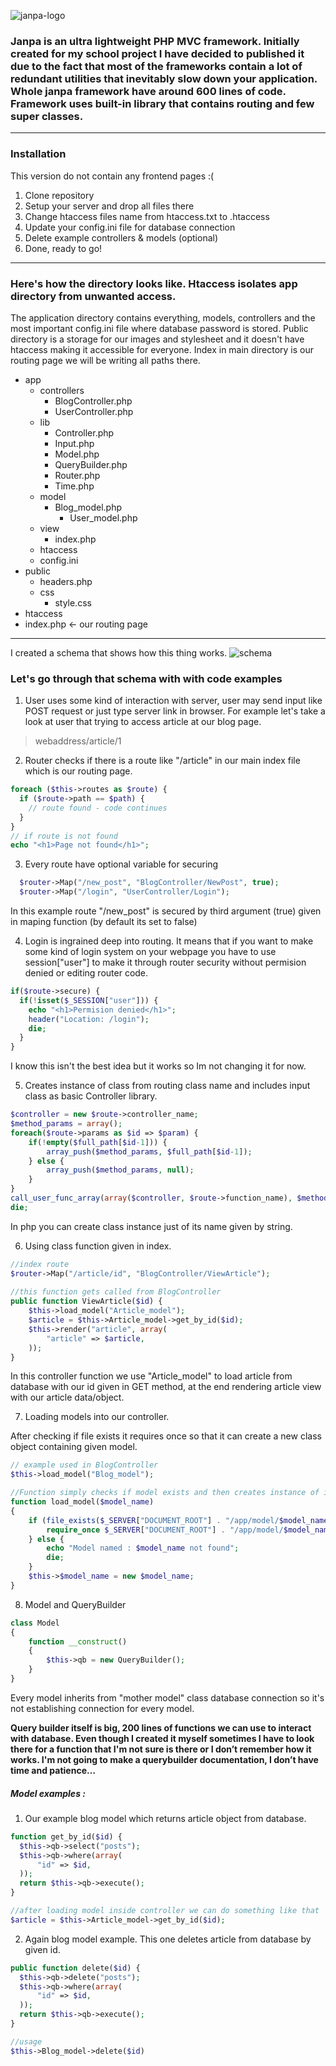 ![janpa-logo](https://github.com/Bartekkur1/janpa/blob/master/images/janpa-logo-small.png "Logo")

### Janpa is an ultra lightweight PHP MVC framework. Initially created for my school project I have decided to published it due to the fact that most of the frameworks contain a lot of redundant utilities that inevitably slow down your application. Whole janpa framework have around 600 lines of code. Framework uses built-in library that contains routing and few super classes.

<hr>

### Installation
  This version do not contain any frontend pages :( 
  1. Clone repository
  2. Setup your server and drop all files there
  3. Change htaccess files name from htaccess.txt to .htaccess
  3. Update your config.ini file for database connection
  4. Delete example controllers & models (optional)
  5. Done, ready to go!
<hr>

### Here's how the directory looks like. Htaccess isolates app directory from unwanted access. 
The application directory contains everything, models, controllers and the most important config.ini file where database password is stored. Public directory is a storage for our images and stylesheet and it doesn't have htaccess making it accessible for everyone. Index in main directory is our routing page we will be writing all paths there.

* app
  * controllers
    * BlogController.php
    * UserController.php
  * lib
    * Controller.php
    * Input.php
    * Model.php
    * QueryBuilder.php
    * Router.php
    * Time.php
  * model
    * Blog_model.php
	  * User_model.php
  * view
    * index.php
  * htaccess
  * config.ini
* public
  * headers.php
  * css
    * style.css
* htaccess
* index.php <- our routing page


<hr>

I created a schema that shows how this thing works.
![schema](https://github.com/Bartekkur1/janpa/blob/master/images/graph.png "Schema")

### Let's go through that schema with with code examples
1. User uses some kind of interaction with server, user may send input like POST request or just type server link in browser. For example let's take a look at user that trying to access article at our blog page.
> webaddress/article/1
2. Router checks if there is a route like "/article" in our main index file which is our routing page.
```php
foreach ($this->routes as $route) {
  if ($route->path == $path) {
    // route found - code continues
  }
}
// if route is not found
echo "<h1>Page not found</h1>";
```
3. Every route have optional variable for securing
```php
  $router->Map("/new_post", "BlogController/NewPost", true);
  $router->Map("/login", "UserController/Login");
```
In this example route "/new_post" is secured by third argument (true) given in maping function (by default its set to false)

4. Login is ingrained deep into routing. It means that if you want to make some kind of login system on your webpage you have to use session["user"] to make it through router security without permision denied or editing router code.
```php
if($route->secure) {
  if(!isset($_SESSION["user"])) {
    echo "<h1>Permision denied</h1>";
    header("Location: /login");
    die;
  }
}
```
I know this isn't the best idea but it works so Im not changing it for now.

5. Creates instance of class from routing class name and includes input class as basic Controller library.

```php
$controller = new $route->controller_name;
$method_params = array();
foreach($route->params as $id => $param) {
    if(!empty($full_path[$id-1])) {
        array_push($method_params, $full_path[$id-1]);
    } else {
        array_push($method_params, null);
    }
}
call_user_func_array(array($controller, $route->function_name), $method_params);
die;
```

In php you can create class instance just of its name given by string.

6. Using class function given in index. 
```php
//index route
$router->Map("/article/id", "BlogController/ViewArticle");
 
//this function gets called from BlogController
public function ViewArticle($id) {
    $this->load_model("Article_model");
    $article = $this->Article_model->get_by_id($id);
    $this->render("article", array(
        "article" => $article,
    ));
}
```

In this controller function we use "Article_model" to load article from
database with our id given in GET method, at the end rendering article
view with our article data/object.

7. Loading models into our controller.

After checking if file exists it requires once so that it can create a new class object containing given model.

```php
// example used in BlogController
$this->load_model("Blog_model");

//Function simply checks if model exists and then creates instance of it in given controller.
function load_model($model_name)
{
    if (file_exists($_SERVER["DOCUMENT_ROOT"] . "/app/model/$model_name.php")) {
        require_once $_SERVER["DOCUMENT_ROOT"] . "/app/model/$model_name.php";
    } else {
        echo "Model named : $model_name not found";
        die;
    }
    $this->$model_name = new $model_name;
}
```

8. Model and QueryBuilder
```php
class Model
{
    function __construct()
    {
        $this->qb = new QueryBuilder();
    }
}
```

Every model inherits from "mother model" class database connection so it's not establishing connection for every model.

**Query builder itself is big, 200 lines of functions we can use to interact with database.
Even though I created it myself sometimes I have to look there for a function that I'm not sure is there or I don’t remember how it works. I'm not going to make a querybuilder documentation, I don’t have time and patience…**

##### Model examples : 

  1. Our example blog model which returns article object from database.
  ```php
function get_by_id($id) {
    $this->qb->select("posts");
    $this->qb->where(array(
        "id" => $id,
    ));
    return $this->qb->execute();
}

//after loading model inside controller we can do something like that
$article = $this->Article_model->get_by_id($id);
  ```
  2. Again blog model example. This one deletes article from database by given id.
  ```php
public function delete($id) {
    $this->qb->delete("posts");
    $this->qb->where(array(
        "id" => $id,
    ));
    return $this->qb->execute();
}

//usage
$this->Blog_model->delete($id)
  ```







